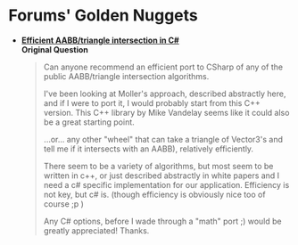 # Forums' Golden Nuggets

* [**Efficient AABB/triangle intersection in C#**](https://stackoverflow.com/a/17503268)  
**Original Question**

  > Can anyone recommend an efficient port to CSharp of any of the public AABB/triangle intersection algorithms.
  >
  > I've been looking at Moller's approach, described abstractly here, and if I were to port it, I would probably start from this C++ version. This C++ library by Mike Vandelay seems like it could also be a great starting point.
  >
  > ...or... any other "wheel" that can take a triangle of Vector3's and tell me if it intersects with an AABB), relatively efficiently.
  >
  > There seem to be a variety of algorithms, but most seem to be written in c++, or just described abstractly in white papers and I need a c# specific implementation for our application. Efficiency is not key, but c# is. (though efficiency is obviously nice too of course ;p )
  >
  > Any C# options, before I wade through a "math" port ;) would be greatly appreciated! Thanks.
